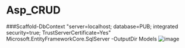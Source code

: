 # Asp_CRUD
###Scaffold-DbContext "server=localhost; database=PUB; integrated security=true; TrustServerCertificate=Yes" Microsoft.EntityFrameworkCore.SqlServer -OutputDir Models
![image](https://github.com/JhonnFy/Asp_CRUD/assets/97255802/415646c8-d380-4920-a502-aa04e69e1a34)
